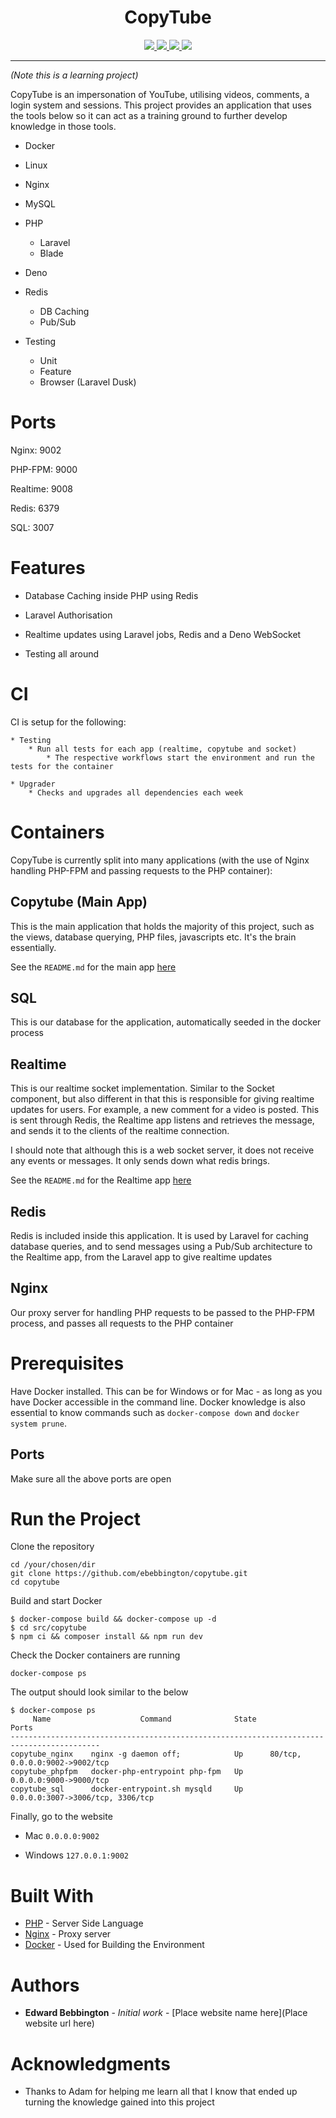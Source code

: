 <p align="center">
  <h1 align="center">CopyTube</h1>
</p>
<p align="center">
  <a href="https://github.com/ebebbington/copytube/actions">
    <img src="https://img.shields.io/github/workflow/status/ebebbington/copytube/master?label=ci">
  </a>
  <a href="https://github.com/ebebbington/copytube/actions">
    <img src="https://img.shields.io/github/workflow/status/ebebbington/copytube/CodeQL?label=CodeQL">
  </a>
  <a href="https://sonarcloud.io/dashboard?id=ebebbington_copytube">
    <img src="https://sonarcloud.io/api/project_badges/measure?project=ebebbington_copytube&metric=alert_status">
  </a>
  <a href="https://img.shields.io/badge/Backend%20coverage-100%25-green">
    <img src="https://img.shields.io/badge/Backend%20coverage-100%25-green">
  </a>  
</p>

---

*(Note this is a learning project)*

CopyTube is an impersonation of YouTube, utilising videos, comments, a login system and sessions. This project provides an application that uses the tools below so it can act as a training ground to further develop knowledge in those tools.

* Docker

* Linux

* Nginx

* MySQL

* PHP
    * Laravel
    * Blade

* Deno
    
* Redis
    * DB Caching
    * Pub/Sub
    
* Testing
    * Unit
    * Feature
    * Browser (Laravel Dusk)
    
# Ports

Nginx: 9002

PHP-FPM: 9000

Realtime: 9008

Redis: 6379

SQL: 3007
    
# Features

* Database Caching inside PHP using Redis

* Laravel Authorisation

* Realtime updates using Laravel jobs, Redis and a Deno WebSocket

* Testing all around
    
# CI

CI is setup for the following:

    * Testing
        * Run all tests for each app (realtime, copytube and socket)
            * The respective workflows start the environment and run the tests for the container
            
    * Upgrader
        * Checks and upgrades all dependencies each week

# Containers

CopyTube is currently split into many applications (with the use of Nginx handling PHP-FPM and passing requests to the PHP container):

## Copytube (Main App)

This is the main application that holds the majority of this project, such as the views, database querying, PHP files, javascripts etc.
It's the brain essentially.

See the `README.md` for the main app [here](https://github.com/ebebbington/copytube/blob/master/src/copytube/README.md)

## SQL

This is our database for the application, automatically seeded in the docker process

## Realtime

This is our realtime socket implementation. Similar to the Socket component, but also different in that this
is responsible for giving realtime updates for users. For example, a new comment for a video is posted. This
is sent through Redis, the Realtime app listens and retrieves the message, and sends it to the clients of the realtime
connection.

I should note that although this is a web socket server, it does not receive any events or messages. It only
sends down what redis brings.

See the `README.md` for the Realtime app [here](https://github.com/ebebbington/copytube/blob/master/src/realtime/README.md)

## Redis

Redis is included inside this application. It is used by Laravel for caching database queries, and to send messages using
a Pub/Sub architecture to the Realtime app, from the Laravel app to give realtime updates

## Nginx

Our proxy server for handling PHP requests to be passed to the PHP-FPM process, and passes all requests to the PHP container

# Prerequisites

Have Docker installed. This can be for Windows or for Mac - as long as you have Docker accessible in the command line. Docker knowledge is also essential to know commands such as `docker-compose down` and `docker system prune`.

## Ports

Make sure all the above ports are open

# Run the Project

Clone the repository

```
cd /your/chosen/dir
git clone https://github.com/ebebbington/copytube.git
cd copytube
```

Build and start Docker

```
$ docker-compose build && docker-compose up -d
$ cd src/copytube
$ npm ci && composer install && npm run dev
```

Check the Docker containers are running

```
docker-compose ps
```

The output should look similar to the below

```
$ docker-compose ps
     Name                    Command              State                Ports
------------------------------------------------------------------------------------------
copytube_nginx    nginx -g daemon off;            Up      80/tcp, 0.0.0.0:9002->9002/tcp
copytube_phpfpm   docker-php-entrypoint php-fpm   Up      0.0.0.0:9000->9000/tcp
copytube_sql      docker-entrypoint.sh mysqld     Up      0.0.0.0:3007->3006/tcp, 3306/tcp
```

Finally, go to the website

* Mac
     `0.0.0.0:9002`
     
* Windows
     `127.0.0.1:9002`

# Built With

* [PHP](http://www.php.net) - Server Side Language
* [Nginx](https://nginx.com) - Proxy server
* [Docker](https://docker.com) - Used for Building the Environment

# Authors

* **Edward Bebbington** - *Initial work* - [Place website name here](Place website url here)

# Acknowledgments

* Thanks to Adam for helping me learn all that I know that ended up turning the knowledge gained into this project
